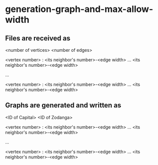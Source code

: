 # generation-graph-and-max-allow-width

## Files are received as

\<number of vertices\> \<number of edges\>

\<vertex number\> : \<its neighbor's number\>-\<edge width\> ... \<its neighbor's number\>-\<edge width\>

...

\<vertex number\> : \<its neighbor's number\>-\<edge width\> ... \<its neighbor's number\>-\<edge width\>


## Graphs are generated and written as

\<ID of Capital\> \<ID of Zodanga\>

\<vertex number\> : \<its neighbor's number\>-\<edge width\> ... \<its neighbor's number\>-\<edge width\>

...

\<vertex number\> : \<its neighbor's number\>-\<edge width\> ... \<its neighbor's number\>-\<edge width\>
